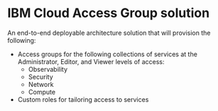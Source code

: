 # IBM Cloud Access Group solution

An end-to-end deployable architecture solution that will provision the following:

- Access groups for the following collections of services at the Administrator, Editor, and Viewer levels of access:
  - Observability
  - Security
  - Network
  - Compute
- Custom roles for tailoring access to services

<!-- ![iam-access-group](../../reference-architectures/iam-access-group.svg) -->
